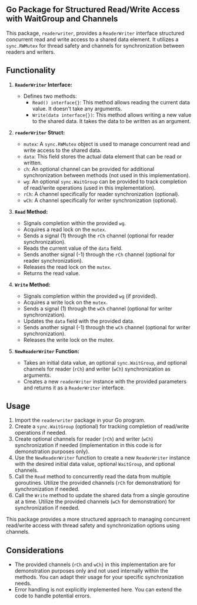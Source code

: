 ## Go Package for Structured Read/Write Access with WaitGroup and Channels

This package, `readerwriter`, provides a `ReaderWriter` interface structured concurrent read and write access to a shared data element. It utilizes a `sync.RWMutex` for thread safety and channels for synchronization between readers and writers.

## Functionality

1. **`ReaderWriter` Interface:**
   - Defines two methods:
      - `Read() interface{}`: This method allows reading the current data value. It doesn't take any arguments.
      - `Write(data interface{})`: This method allows writing a new value to the shared data. It takes the data to be written as an argument.

2. **`readerWriter` Struct:**
   - `mutex`: A `sync.RWMutex` object is used to manage concurrent read and write access to the shared data.
   - `data`: This field stores the actual data element that can be read or written.
   - `ch`: An optional channel can be provided for additional synchronization between methods (not used in this implementation).
   - `wg`: An optional `sync.WaitGroup` can be provided to track completion of read/write operations (used in this implementation).
   - `rCh`: A channel specifically for reader synchronization (optional).
   - `wCh`: A channel specifically for writer synchronization (optional).

3. **`Read` Method:**
   - Signals completion within the provided `wg`.
   - Acquires a read lock on the `mutex`.
   - Sends a signal (1) through the `rCh` channel (optional for reader synchronization).
   - Reads the current value of the `data` field.
   - Sends another signal (-1) through the `rCh` channel (optional for reader synchronization).
   - Releases the read lock on the `mutex`.
   - Returns the read value.

4. **`Write` Method:**
   - Signals completion within the provided `wg` (if provided).
   - Acquires a write lock on the `mutex`.
   - Sends a signal (1) through the `wCh` channel (optional for writer synchronization).
   - Updates the `data` field with the provided data.
   - Sends another signal (-1) through the `wCh` channel (optional for writer synchronization).
   - Releases the write lock on the mutex.

5. **`NewReaderWriter` Function:**
   - Takes an initial data value, an optional `sync.WaitGroup`, and optional channels for reader (`rCh`) and writer (`wCh`) synchronization as arguments.
   - Creates a new `readerWriter` instance with the provided parameters and returns it as a `ReaderWriter` interface.

## Usage

1. Import the `readerwriter` package in your Go program.
2. Create a `sync.WaitGroup` (optional) for tracking completion of read/write operations if needed.
3. Create optional channels for reader (`rCh`) and writer (`wCh`) synchronization if needed (implementation in this code is for demonstration purposes only).
4. Use the `NewReaderWriter` function to create a new `ReaderWriter` instance with the desired initial data value, optional `WaitGroup`, and optional channels.
5. Call the `Read` method to concurrently read the data from multiple goroutines. Utilize the provided channels (`rCh` for demonstration) for synchronization if needed.
6. Call the `Write` method to update the shared data from a single goroutine at a time. Utilize the provided channels (`wCh` for demonstration) for synchronization if needed.

This package provides a more structured approach to managing concurrent read/write access with thread safety and synchronization options using channels.

## Considerations

- The provided channels (`rCh` and `wCh`) in this implementation are for demonstration purposes only and not used internally within the methods. You can adapt their usage for your specific synchronization needs.
- Error handling is not explicitly implemented here. You can extend the code to handle potential errors.
